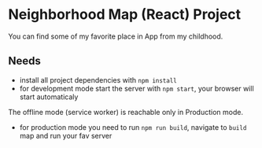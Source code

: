 # Neighborhood Map (React) Project

You can find some of my favorite place in App from my childhood.

## Needs

* install all project dependencies with `npm install`
* for development mode start the server with `npm start`, your browser will start automaticaly

The offline mode (service worker) is reachable only in Production mode.

* for production mode you need to run `npm run build`, navigate to `build` map and run your fav server
